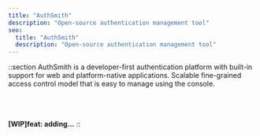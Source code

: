 ```yaml
---
title: "AuthSmith"
description: "Open-source authentication management tool"
seo:
  title: "AuthSmith"
  description: "Open-source authentication management tool"
---
```


::section
AuthSmith is a developer-first authentication platform with built-in support for web and platform-native applications. Scalable fine-grained access control model that is easy to manage using the console.
<br/>
<br/>
<br/>
<br/>

**\[WIP\]feat: adding...**
::
